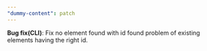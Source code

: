 ```yaml
---
"dummy-content": patch
---
```


**Bug fix(CLI)**: Fix no element found with id found problem of existing elements having the right id.
